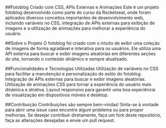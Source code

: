 ##Fotoblog Criado com CSS, APIs Externas e Animações
Este é um projeto fotoblog desenvolvido como parte do curso da Rocketseat, onde foram aplicados diversos conceitos importantes de desenvolvimento web, incluindo variáveis no CSS, integração de APIs externas para exibição de imagens e a utilização de animações para melhorar a experiência do usuário.

##Sobre o Projeto
O fotoblog foi criado com o intuito de exibir uma coleção de imagens de forma agradável e interativa para os usuários. Ele utiliza uma API externa para buscar e exibir imagens aleatórias em diferentes seções do site, tornando o conteúdo dinâmico e sempre atualizado.

##Funcionalidades e Tecnologias Utilizadas
Utilização de variáveis no CSS para facilitar a manutenção e personalização do estilo do fotoblog.
Integração de APIs externas para buscar e exibir imagens aleatórias.
Utilização de animações CSS para tornar a experiência do usuário mais dinâmica e atrativa.
Layout responsivo para garantir uma boa experiência de visualização em dispositivos móveis e desktop.

##Contribuição
Contribuições são sempre bem-vindas! Sinta-se à vontade para abrir uma issue caso encontre algum problema ou para propor melhorias. Se desejar contribuir diretamente, faça um fork deste repositório, faça as alterações desejadas e envie um pull request.
